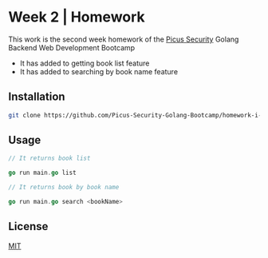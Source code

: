 # Week 2 | Homework
This work is the second week homework of the [Picus Security](https://www.picussecurity.com) Golang Backend Web Development Bootcamp
* It has added to getting book list feature
* It has added to searching by book name feature

## Installation
```bash 
git clone https://github.com/Picus-Security-Golang-Bootcamp/homework-i-week-2-hkaya15.git
```

## Usage

```go
// It returns book list

go run main.go list
```

```go 
// It returns book by book name

go run main.go search <bookName>
```

## License 
[MIT](https://choosealicense.com/licenses/mit/)